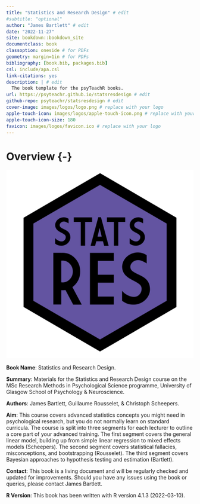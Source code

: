 ```yaml
--- 
title: "Statistics and Research Design" # edit
#subtitle: "optional" 
author: "James Bartlett" # edit
date: "2022-11-27"
site: bookdown::bookdown_site
documentclass: book
classoption: oneside # for PDFs
geometry: margin=1in # for PDFs
bibliography: [book.bib, packages.bib]
csl: include/apa.csl
link-citations: yes
description: | # edit
  The book template for the psyTeachR books.
url: https://psyteachr.github.io/statsresdesign # edit
github-repo: psyteachr/statsresdesign # edit
cover-image: images/logos/logo.png # replace with your logo
apple-touch-icon: images/logos/apple-touch-icon.png # replace with your logo
apple-touch-icon-size: 180
favicon: images/logos/favicon.ico # replace with your logo
---
```




# Overview {-}

<div class="small_right"><img src="images/logos/logo.png" 
     alt="ADS Hex Logo" /></div>

**Book Name**: Statistics and Research Design.

**Summary**: Materials for the Statistics and Research Design course on the MSc Research Methods in Psychological Science programme, University of Glasgow School of Psychology & Neuroscience.

**Authors**: James Bartlett, Guillaume Rousselet, & Christoph Scheepers. 

**Aim**: This course covers advanced statistics concepts you might need in psychological research, but you do not normally learn on standard curricula. The course is split into three segments for each lecturer to outline a core part of your advanced training. The first segment covers the general linear model, building up from simple linear regression to mixed effects models (Scheepers). The second segment covers statistical fallacies, misconceptions, and bootstrapping (Rousselet). The third segment covers Bayesian approaches to hypothesis testing and estimation (Bartlett). 

**Contact**: This book is a living document and will be regularly checked and updated for improvements. Should you have any issues using the book or queries, please contact James Bartlett.

**R Version**: This book has been written with R version 4.1.3 (2022-03-10). 




